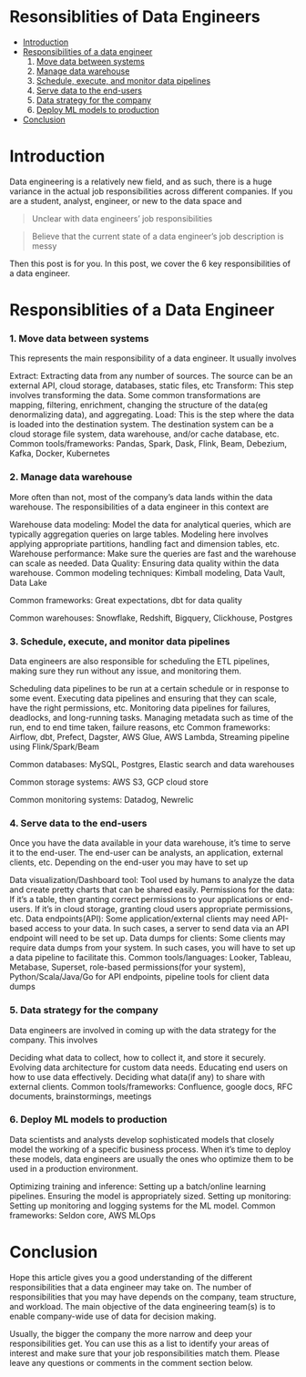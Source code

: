 Resonsiblities of Data Engineers
=================================

- [Introduction](#Introduction)
- [Responsibilities of a data engineer](#resonsiblities-of-a-data-engineer)
    1. [Move data between systems](#1-move-data-between-systems)
    2. [Manage data warehouse](#2-manage-data-warehouse)
    3. [Schedule, execute, and monitor data pipelines](#3-schedule-execute-and-monitor-data-pipelines)
    4. [Serve data to the end-users](#4-serve-data-to-the-end-users)
    5. [Data strategy for the company](#5-data-strategy-for-the-company)
    6. [Deploy ML models to production](#6-deploy-ml-models-to-production)
- [Conclusion](#conclusion)

Introduction
=============

Data engineering is a relatively new field, and as such, there is a huge variance in the actual job responsibilities across different companies. If you are a student, analyst, engineer, or new to the data space and

> Unclear with data engineers’ job responsibilities

> Believe that the current state of a data engineer’s job description is messy

Then this post is for you. In this post, we cover the 6 key responsibilities of a data engineer.

Responsiblities of a Data Engineer
==================================

### 1. Move data between systems

This represents the main responsibility of a data engineer. It usually involves

Extract: Extracting data from any number of sources. The source can be an external API, cloud storage, databases, static files, etc
Transform: This step involves transforming the data. Some common transformations are mapping, filtering, enrichment, changing the structure of the data(eg denormalizing data), and aggregating.
Load: This is the step where the data is loaded into the destination system. The destination system can be a cloud storage file system, data warehouse, and/or cache database, etc.
Common tools/frameworks: Pandas, Spark, Dask, Flink, Beam, Debezium, Kafka, Docker, Kubernetes

### 2. Manage data warehouse

More often than not, most of the company’s data lands within the data warehouse. The responsibilities of a data engineer in this context are

Warehouse data modeling: Model the data for analytical queries, which are typically aggregation queries on large tables. Modeling here involves applying appropriate partitions, handling fact and dimension tables, etc.
Warehouse performance: Make sure the queries are fast and the warehouse can scale as needed.
Data Quality: Ensuring data quality within the data warehouse.
Common modeling techniques: Kimball modeling, Data Vault, Data Lake

Common frameworks: Great expectations, dbt for data quality

Common warehouses: Snowflake, Redshift, Bigquery, Clickhouse, Postgres

### 3. Schedule, execute, and monitor data pipelines

Data engineers are also responsible for scheduling the ETL pipelines, making sure they run without any issue, and monitoring them.

Scheduling data pipelines to be run at a certain schedule or in response to some event.
Executing data pipelines and ensuring that they can scale, have the right permissions, etc.
Monitoring data pipelines for failures, deadlocks, and long-running tasks.
Managing metadata such as time of the run, end to end time taken, failure reasons, etc
Common frameworks: Airflow, dbt, Prefect, Dagster, AWS Glue, AWS Lambda, Streaming pipeline using Flink/Spark/Beam

Common databases: MySQL, Postgres, Elastic search and data warehouses

Common storage systems: AWS S3, GCP cloud store

Common monitoring systems: Datadog, Newrelic

### 4. Serve data to the end-users

Once you have the data available in your data warehouse, it’s time to serve it to the end-user. The end-user can be analysts, an application, external clients, etc. Depending on the end-user you may have to set up

Data visualization/Dashboard tool: Tool used by humans to analyze the data and create pretty charts that can be shared easily.
Permissions for the data: If it’s a table, then granting correct permissions to your applications or end-users. If it’s in cloud storage, granting cloud users appropriate permissions, etc.
Data endpoints(API): Some application/external clients may need API-based access to your data. In such cases, a server to send data via an API endpoint will need to be set up.
Data dumps for clients: Some clients may require data dumps from your system. In such cases, you will have to set up a data pipeline to facilitate this.
Common tools/languages: Looker, Tableau, Metabase, Superset, role-based permissions(for your system), Python/Scala/Java/Go for API endpoints, pipeline tools for client data dumps

### 5. Data strategy for the company


Data engineers are involved in coming up with the data strategy for the company. This involves

Deciding what data to collect, how to collect it, and store it securely.
Evolving data architecture for custom data needs.
Educating end users on how to use data effectively.
Deciding what data(if any) to share with external clients.
Common tools/frameworks: Confluence, google docs, RFC documents, brainstormings, meetings

### 6. Deploy ML models to production

Data scientists and analysts develop sophisticated models that closely model the working of a specific business process. When it’s time to deploy these models, data engineers are usually the ones who optimize them to be used in a production environment.

Optimizing training and inference: Setting up a batch/online learning pipelines. Ensuring the model is appropriately sized.
Setting up monitoring: Setting up monitoring and logging systems for the ML model.
Common frameworks: Seldon core, AWS MLOps

Conclusion
==========

Hope this article gives you a good understanding of the different responsibilities that a data engineer may take on. The number of responsibilities that you may have depends on the company, team structure, and workload. The main objective of the data engineering team(s) is to enable company-wide use of data for decision making.

Usually, the bigger the company the more narrow and deep your responsibilities get. You can use this as a list to identify your areas of interest and make sure that your job responsibilities match them. Please leave any questions or comments in the comment section below.
